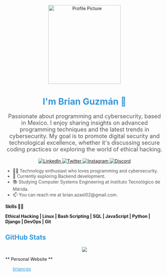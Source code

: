 <!-- Header -->
<p align="center">
    <img src="https://i.imgur.com/vtYEVXS.jpg" alt="Profile Picture" width="230" height="250">
</p>

<!-- Name and Introduction -->
<h1 align="center" style="color: #3498db;">I'm Brian Guzmán 👋</h1>

<p align="center" style="color: #555; font-size: 18px;">Passionate about programming and cybersecurity, based in Mexico. I enjoy sharing insights on advanced programming techniques and the latest trends in cybersecurity. My goal is to promote digital security and technological excellence, whether it's discussing secure coding practices or exploring the world of ethical hacking.</p>

<!-- Social Media Links -->
<div style="text-align: center;">
    <a href="https://www.linkedin.com/in/briancgx/">
        <img src="https://camo.githubusercontent.com/a80d00f23720d0bc9f55481cfcd77ab79e141606829cf16ec43f8cacc7741e46/68747470733a2f2f696d672e736869656c64732e696f2f62616467652f4c696e6b6564496e2d3030373742353f7374796c653d666f722d7468652d6261646765266c6f676f3d6c696e6b6564696e266c6f676f436f6c6f723d7768697465" alt="LinkedIn">
    </a>
    <a href="https://twitter.com/briancgx_">
        <img src="https://camo.githubusercontent.com/5d03c86f6a75f7cbe80d135d9162fbf6dc46a31253cf30a8e9bb8279b4d574d3/68747470733a2f2f696d672e736869656c64732e696f2f62616467652f547769747465722d3144413146323f7374796c653d666f722d7468652d6261646765266c6f676f3d74776974746572266c6f676f436f6c6f723d7768697465" alt="Twitter">
    </a>
    <a href="https://www.instagram.com/briancgx/">
        <img src="https://camo.githubusercontent.com/b3d4671768bd0f9b6c8f410a25a96e0c5a4d135208d8910461e986f97e7985ab/68747470733a2f2f696d672e736869656c64732e696f2f62616467652f496e7374616772616d2d4534343035463f7374796c653d666f722d7468652d6261646765266c6f676f3d696e7374616772616d266c6f676f436f6c6f723d7768697465" alt="Instagram">
    </a>
    <a href="https://discordapp.com/users/516485090659008512">
        <img src="https://camo.githubusercontent.com/f868f43f3c084669121e55e633ca5c3e11d382872ab7db663789f5c736c71a43/68747470733a2f2f696d672e736869656c64732e696f2f62616467652f446973636f72642d3538363546323f7374796c653d666f722d7468652d6261646765266c6f676f3d646973636f7264266c6f676f436f6c6f723d7768697465" alt="Discord">
    </a>
</div>

<!-- About Me -->

<ul>
  <li style="color: #555;">👩‍💻 Technology enthusiast who loves programming and cybersecurity.</li>
  <li style="color: #555;">🌱 Currently exploring Backend development.</li>
  <li style="color: #555;">📚 Studying Computer Systems Engineering at Instituto Tecnológico de Mérida.</li>
  <li style="color: #555;">📫 You can reach me at brian.azael02@gmail.com.</li>
</ul>

**Skills 👨‍💻**

**Ethical Hacking | Linux | Bash Scripting | SQL | JavaScript | Python | Django | DevOps | Git**  

<!-- GitHub Stats -->
<h2 style="color: #3498db;">GitHub Stats</h2>

<p align="center">
  <img src="https://github-readme-stats.vercel.app/api?username=briancgx&show_icons=true&count_private=true&theme=dark">
</p>


<!-- Social Media Links -->
** Personal Website **

<ul>
  <a href="https://briancgx.github.io" style="color: #3498db;">briancgx</a></li>
</ul>

